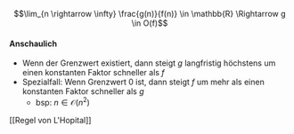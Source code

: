  $$\lim_{n \rightarrow \infty} \frac{g(n)}{f(n)} \in \mathbb{R} \Rightarrow g \in O(f)$$
#### Anschaulich
- Wenn der Grenzwert existiert, dann steigt $g$ langfristig höchstens um einen konstanten Faktor schneller als $f$
- Spezialfall: Wenn Grenzwert 0 ist, dann steigt $f$ um mehr als einen konstanten Faktor schneller als $g$
	- bsp: $n \in \mathcal{O}(n^{2})$

[[Regel von L'Hopital]]
